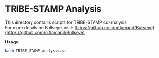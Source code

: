 # TRIBE-STAMP Analysis

This directory contains scripts for TRIBE-STAMP co-analysis.  
For more details on Bullseye, visit: [https://github.com/mflamand/Bullseye](https://github.com/mflamand/Bullseye)

**Usage:**
```bash
bash TRIBE_STAMP_analysis.sh
